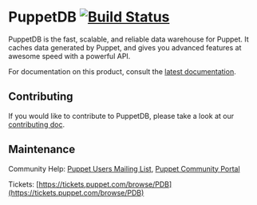 # PuppetDB [![Build Status](https://app.travis-ci.com/puppetlabs/puppetdb.svg?branch=7.x)](https://app.travis-ci.com/puppetlabs/puppetdb)

[docs]: https://docs.puppet.com/puppetdb/latest
[contributing]: documentation/CONTRIBUTING.md
[users]: https://groups.google.com/forum/#!forum/puppet-users

PuppetDB is the fast, scalable, and reliable data warehouse for Puppet. It caches data generated by Puppet, and gives you advanced features at awesome speed with a powerful API.

For documentation on this product, consult the [latest documentation][docs].

## Contributing

If you would like to contribute to PuppetDB, please take a look at our [contributing doc][contributing].

## Maintenance

Community Help: [Puppet Users Mailing List][users], [Puppet Community Portal](https://puppet.com/community)

Tickets: [https://tickets.puppet.com/browse/PDB](https://tickets.puppet.com/browse/PDB)
